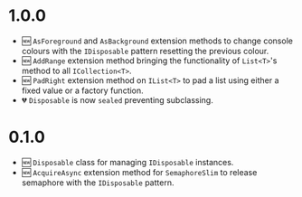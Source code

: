 # 1.0.0
- 🆕 `AsForeground` and `AsBackground` extension methods to change console
  colours with the `IDisposable` pattern resetting the previous colour.
- 🆕 `AddRange` extension method bringing the functionality of `List<T>`'s
  method to all `ICollection<T>`.
- 🆕 `PadRight` extension method on `IList<T>` to pad a list using either a
  fixed value or a factory function.
- 💔 `Disposable` is now `sealed` preventing subclassing.

# 0.1.0
- 🆕 `Disposable` class for managing `IDisposable` instances.
- 🆕 `AcquireAsync` extension method for `SemaphoreSlim` to release semaphore
  with the `IDisposable` pattern.
